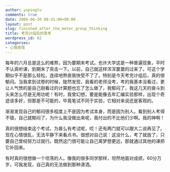 ```yaml
---
author: yupinglu
comments: true
date: 2009-06-30 08:41:00+00:00
layout: post
slug: finished_after_the_meter_group_thinking
title: 考完计组后的思考
wordpress_id: 82
categories:
- 心情感悟
---
```


每年的六月总是这么的难熬，因为要期末考试。也许大学这是一种普遍现象，平时不认真听课，到期末了突击一下。以前，自己就这样浑浑噩噩的过来了。可这个学期似乎不是那么轻松，连续地熬夜我快受不了了。特别是今天考完计组后，真的很郁闷。当我拿到试卷的时候，陡然发现，我看的老师没考，考的我基本没看过，更让人气愤的是自己刚看过的计算题也忘了怎么做了，我郁闷了，我这几天的奋斗到头来怎么尽是无用功呢！有时，我曾幻想，要是能像去年汇编实验那样，出现个奇迹该多好，但那是不可能的，毕竟笔试不同于实验，它相对来说还是客观的。

渐渐发现自己的郁闷很多程度上不是因为考试本身，而是因为别人。看到别人考得不错，自己就郁闷了，为什么我没做出来呢，我付出的不比他们少啊。我的神啊！

真的很想结束这个考试，为甚么有考试呢，哎！还有两门就可以跟大二说再见了。现在心情很乱，无法平静下来看点书。很想对自己说：这没什么，考了就放了，只要自己曾经努力过就行。既然这门很可能让自己离梦想更远，那就通过其他的课把它补回来。

有时真的很想做一个坦荡的人。像我的很多同学那样，坦然地面对成绩，60分万岁。可我发现，自己真的无法做到那种潇洒。
